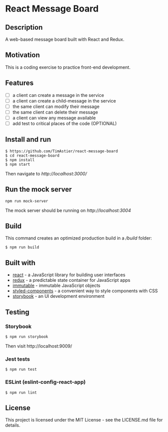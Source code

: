 # React Message Board

## Description
A web-based message board built with React and Redux.  

## Motivation

This is a coding exercise to practice front-end development.

## Features

- [ ] a client can create a message in the service
- [ ] a client can create a child-message in the service
- [ ] the same client can modify their message
- [ ] the same client can delete their message
- [ ] a client can view any message available
- [ ] add test to critical places of the code (OPTIONAL)

## Install and run

```
$ https://github.com/TimAstier/react-message-board
$ cd react-message-board
$ npm install
$ npm start
```

Then navigate to *http://localhost:3000/*

## Run the mock server

```
npm run mock-server
```

The mock server should be running on *http://localhost:3004*

## Build

This command creates an optimized production build in a */build* folder:

```
$ npm run build
```

## Built with
- [react](https://reactjs.org/) - a JavaScript library for building user interfaces
- [redux](https://redux.js.org/) - a predictable state container for JavaScript apps  
- [immutable](https://facebook.github.io/immutable-js/) - immutable JavaScript objects
- [styled-components](https://www.styled-components.com/) - a convenient way to style components with CSS
- [storybook](https://storybook.js.org/) - an UI development environment

## Testing

### Storybook
```
$ npm run storybook
```
Then visit http://localhost:9009/

### Jest tests
```
$ npm run test
```

### ESLint (eslint-config-react-app)
```
$ npm run lint
```

## License

This project is licensed under the MIT License - see the LICENSE.md file for details.
